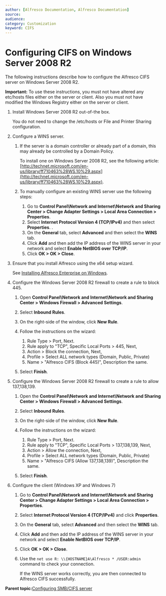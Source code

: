 ```yaml
---
author: [Alfresco Documentation, Alfresco Documentation]
source: 
audience: 
category: Customization
keyword: CIFS
---
```


# Configuring CIFS on Windows Server 2008 R2

The following instructions describe how to configure the Alfresco CIFS server on Windows Server 2008 R2.

**Important:** To use these instructions, you must not have altered any etc/hosts files either on the server or client. Also you must not have modified the Windows Registry either on the server or client.

1.  Install Windows Server 2008 R2 out-of-the box.

    You do not need to change the /etc/hosts or File and Printer Sharing configuration. 

2.  Configure a WINS server.

    1.  If the server is a domain controller or already part of a domain, this may already be controlled by a Domain Policy.

        To install one on Windows Server 2008 R2, see the following article: [http://technet.microsoft.com/en-us/library/ff710463%28WS.10%29.aspx](http://technet.microsoft.com/en-us/library/ff710463%28WS.10%29.aspx).

    2.  To manually configure an existing WINS server use the following steps: 

        1.  Go to **Control Panel\\Network and Internet\\Network and Sharing Center \> Change Adapter Settings \> Local Area Connection \> Properties**.
        2.  Select **Internet Protocol Version 4 \(TCP/IPv4\)** and then select **Properties**. .
        3.  On the **General** tab, select **Advanced** and then select the **WINS** tab.
        4.  Click **Add** and then add the IP address of the WINS server in your network and select **Enable NetBIOS over TCP/IP**.
        5.  Click **OK \> OK \> Close**.
3.  Ensure that you install Alfresco using the x64 setup wizard.

    See [Installing Alfresco Enterprise on Windows](simpleinstall-enterprise-win.md).

4.  Configure the Windows Server 2008 R2 firewall to create a rule to block 445.

    1.  Open **Control Panel\\Network and Internet\\Network and Sharing Center \> Windows Firewall \> Advanced Settings**.

    2.  Select **Inbound Rules**.

    3.  On the right-side of the window, click **New Rule**.

    4.  Follow the instructions on the wizard:

        1.  Rule Type \> Port, Next.
        2.  Rule apply to "TCP", Specific Local Ports \> 445, Next,
        3.  Action \> Block the connection, Next,
        4.  Profile \> Select ALL network types \(Domain, Public, Private\)
        5.  Name \> "Alfresco CIFS \(Block 445\)", Description the same.
    5.  Select **Finish**.

5.  Configure the Windows Server 2008 R2 firewall to create a rule to allow 137,138,139.

    1.  Open the **Control Panel\\Network and Internet\\Network and Sharing Center \> Windows Firewall \> Advanced Settings**.

    2.  Select **Inbound Rules**.

    3.  On the right-side of the window, click **New Rule**.

    4.  Follow the instructions on the wizard:

        1.  Rule Type \> Port, Next.
        2.  Rule apply to "TCP", Specific Local Ports \> 137,138,139, Next,
        3.  Action \> Allow the connection, Next,
        4.  Profile \> Select ALL network types \(Domain, Public, Private\)
        5.  Name \> "Alfresco CIFS \(Allow 137,138,139\)", Description the same.
    5.  Select **Finish**.

6.  Configure the client \(Windows XP and Windows 7\)

    1.  Go to **Control Panel\\Network and Internet\\Network and Sharing Center \> Change Adapter Settings \> Local Area Connection \> Properties**. 

    2.  Select **Internet Protocol Version 4 \(TCP/IPv4\)** and click **Properties**.

    3.  On the **General** tab, select **Advanced** and then select the **WINS** tab.

    4.  Click **Add** and then add the IP address of the WINS server in your network and select **Enable NetBIOS over TCP/IP**.

    5.  Click **OK \> OK \> Close**. 

    6.  Use the `net use R: \\{HOSTNAME}A\Alfresco * /USER:admin` command to check your connection.

        If the WINS server works correctly, you are then connected to Alfresco CIFS successfully.


**Parent topic:**[Configuring SMB/CIFS server](../concepts/fileserv-subsystem-CIFS.md)

